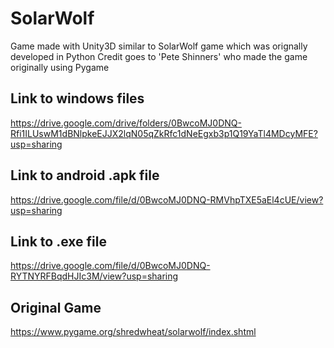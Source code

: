 # SolarWolf
Game made with Unity3D similar to SolarWolf game which was orignally developed in Python
Credit goes to 'Pete Shinners' who made the game originally using Pygame


## Link to windows files
https://drive.google.com/drive/folders/0BwcoMJ0DNQ-Rfi1ILUswM1dBNlpkeEJJX2lqN05qZkRfc1dNeEgxb3p1Q19YaTl4MDcyMFE?usp=sharing

## Link to android .apk file
https://drive.google.com/file/d/0BwcoMJ0DNQ-RMVhpTXE5aEl4cUE/view?usp=sharing

## Link to .exe file
https://drive.google.com/file/d/0BwcoMJ0DNQ-RYTNYRFBqdHJIc3M/view?usp=sharing

## Original Game
https://www.pygame.org/shredwheat/solarwolf/index.shtml
